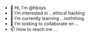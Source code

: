 - 👋 Hi, I’m @hboys
- 👀 I’m interested in ...ethical hacking
- 🌱 I’m currently learning ...noththing
- 💞️ I’m looking to collaborate on ...
- 📫 How to reach me ...

<!---
hboys/hboys is a ✨ special ✨ repository because its `README.md` (this file) appears on your GitHub profile.
You can click the Preview link to take a look at your changes.
--->
